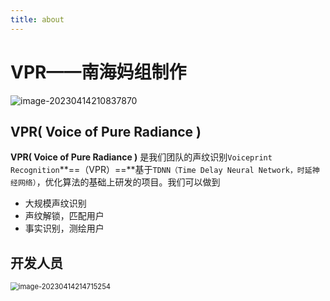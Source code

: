 ```yaml
---
title: about
---
```


# VPR——南海妈组制作

![image-20230414210837870](https://cdn.jsdelivr.net/gh/GuoShuaiGO/Image_Shack_BLOG@main/img/image-20230414210837870.png)





## VPR( Voice of Pure Radiance )

**VPR( Voice of Pure Radiance )** 是我们团队的声纹识别`Voiceprint Recognition`**==（VPR）==**基于`TDNN（Time Delay Neural Network，时延神经网络）`，优化算法的基础上研发的项目。我们可以做到

- 大规模声纹识别
- 声纹解锁，匹配用户
- 事实识别，测绘用户



## 开发人员

<img src="https://cdn.jsdelivr.net/gh/GuoShuaiGO/Image_Shack_BLOG@main/img/image-20230414214715254.png" alt="image-20230414214715254" style="zoom:80%;" />

